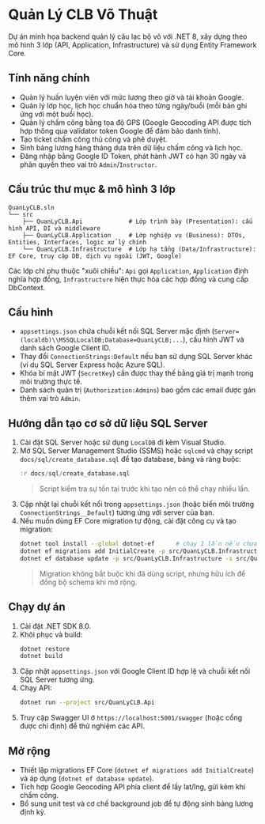# Quản Lý CLB Võ Thuật

Dự án minh họa backend quản lý câu lạc bộ võ với .NET 8, xây dựng theo mô hình 3 lớp (API, Application, Infrastructure) và sử dụng Entity Framework Core.

## Tính năng chính

- Quản lý huấn luyện viên với mức lương theo giờ và tài khoản Google.
- Quản lý lớp học, lịch học chuẩn hóa theo từng ngày/buổi (mỗi bản ghi ứng với một buổi học).
- Quản lý chấm công bằng tọa độ GPS (Google Geocoding API được tích hợp thông qua validator token Google để đảm bảo danh tính).
- Tạo ticket chấm công thủ công và phê duyệt.
- Sinh bảng lương hàng tháng dựa trên dữ liệu chấm công và lịch học.
- Đăng nhập bằng Google ID Token, phát hành JWT có hạn 30 ngày và phân quyền theo vai trò `Admin`/`Instructor`.

## Cấu trúc thư mục & mô hình 3 lớp

```
QuanLyCLB.sln
└── src
    ├── QuanLyCLB.Api             # Lớp trình bày (Presentation): cấu hình API, DI và middleware
    ├── QuanLyCLB.Application     # Lớp nghiệp vụ (Business): DTOs, Entities, Interfaces, logic xử lý chính
    └── QuanLyCLB.Infrastructure  # Lớp hạ tầng (Data/Infrastructure): EF Core, truy cập DB, dịch vụ ngoài (JWT, Google)
```

Các lớp chỉ phụ thuộc "xuôi chiều": `Api` gọi `Application`, `Application` định nghĩa hợp đồng, `Infrastructure` hiện thực hóa các hợp đồng và cung cấp DbContext.

## Cấu hình

- `appsettings.json` chứa chuỗi kết nối SQL Server mặc định (`Server=(localdb)\\MSSQLLocalDB;Database=QuanLyCLB;...`), cấu hình JWT và danh sách Google Client ID.
- Thay đổi `ConnectionStrings:Default` nếu bạn sử dụng SQL Server khác (ví dụ SQL Server Express hoặc Azure SQL).
- Khóa bí mật JWT (`SecretKey`) cần được thay thế bằng giá trị mạnh trong môi trường thực tế.
- Danh sách quản trị (`Authorization:Admins`) bao gồm các email được gán thêm vai trò `Admin`.

## Hướng dẫn tạo cơ sở dữ liệu SQL Server

1. Cài đặt SQL Server hoặc sử dụng `LocalDB` đi kèm Visual Studio.
2. Mở SQL Server Management Studio (SSMS) hoặc `sqlcmd` và chạy script `docs/sql/create_database.sql` để tạo database, bảng và ràng buộc:
   ```sql
   :r docs/sql/create_database.sql
   ```
   > Script kiểm tra sự tồn tại trước khi tạo nên có thể chạy nhiều lần.
3. Cập nhật lại chuỗi kết nối trong `appsettings.json` (hoặc biến môi trường `ConnectionStrings__Default`) tương ứng với server của bạn.
4. Nếu muốn dùng EF Core migration tự động, cài đặt công cụ và tạo migration:
   ```bash
   dotnet tool install --global dotnet-ef      # chạy 1 lần nếu chưa có
   dotnet ef migrations add InitialCreate -p src/QuanLyCLB.Infrastructure -s src/QuanLyCLB.Api
   dotnet ef database update -p src/QuanLyCLB.Infrastructure -s src/QuanLyCLB.Api
   ```
   > Migration không bắt buộc khi đã dùng script, nhưng hữu ích để đồng bộ schema khi mở rộng.

## Chạy dự án

1. Cài đặt .NET SDK 8.0.
2. Khôi phục và build:
   ```bash
   dotnet restore
   dotnet build
   ```
3. Cập nhật `appsettings.json` với Google Client ID hợp lệ và chuỗi kết nối SQL Server tương ứng.
4. Chạy API:
   ```bash
   dotnet run --project src/QuanLyCLB.Api
   ```
5. Truy cập Swagger UI ở `https://localhost:5001/swagger` (hoặc cổng được chỉ định) để thử nghiệm các API.

## Mở rộng

- Thiết lập migrations EF Core (`dotnet ef migrations add InitialCreate`) và áp dụng (`dotnet ef database update`).
- Tích hợp Google Geocoding API phía client để lấy lat/lng, gửi kèm khi chấm công.
- Bổ sung unit test và cơ chế background job để tự động sinh bảng lương định kỳ.
